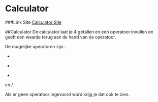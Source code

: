 # Calculator

###Link Site
[Calculator Site](http://21254.hosts.ma-cloud.nl/bewijzenmap/periode3/Les3/switch.php "Calculator")

##Calculator
De calculator laat je 4 getallen en een operatoor invullen en geeft een waarde terug aan de hand van de operatoor.

De mogelijke operatoren zijn :

+

-

*

en /

Als er geen operatoor ingevoord word krijg je dat ook te zien.
